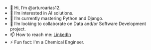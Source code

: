 - 👋 Hi, I’m @arturoarias12.
- 👀 I’m interested in AI solutions.
- 🌱 I’m currently mastering Python and Django.
- 💞️ I’m looking to collaborate on Data and/or Software Development project.
- 📫 How to reach me: [LinkedIn](https://www.linkedin.com/in/arturoarias1/)
- ⚡ Fun fact: I'm a Chemical Engineer.

<!---
arturoarias12/arturoarias12 is a ✨ special ✨ repository because its `README.md` (this file) appears on your GitHub profile.
You can click the Preview link to take a look at your changes.
--->
